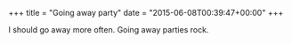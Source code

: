 +++
title = "Going away party"
date = "2015-06-08T00:39:47+00:00"
+++

I should go away more often. Going away parties rock.
			